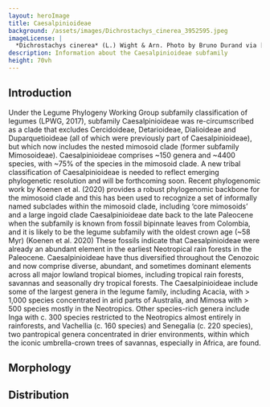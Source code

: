 ```yaml
---
layout: heroImage
title: Caesalpinioideae
background: /assets/images/Dichrostachys_cinerea_3952595.jpeg
imageLicense: |
  *Dichrostachys cinerea* (L.) Wight & Arn. Photo by Bruno Durand via [iNaturalist](https://www.gbif.org/occurrence/1898844739)
description: Information about the Caesalpinioideae subfamily
height: 70vh
---
```


## Introduction
Under the Legume Phylogeny Working Group subfamily classification of legumes (LPWG, 2017), subfamily Caesalpinioideae was re-circumscribed as a clade that excludes Cercidoideae, Detarioideae, Dialioideae and Duparquetioideae (all of which were previously part of Caesalpinioideae), but which now includes the nested mimosoid clade (former subfamily Mimosoideae). Caesalpinioideae comprises ~150 genera and ~4400 species, with ~75% of the species in the mimosoid clade.
A new tribal classification of Caesalpinioideae is needed to reflect emerging phylogenetic resolution and will be forthcoming soon. Recent phylogenomic work by Koenen et al. (2020) provides a robust phylogenomic backbone for the mimosoid clade and this has been used to recognize a set of informally named subclades within the mimosoid clade, including ‘core mimosoids’ and a large ingoid clade
Caesalpinioideae date back to the late Paleocene when the subfamily is known from fossil bipinnate leaves from Colombia, and it is likely to be the legume subfamily with the oldest crown age (~58 Myr) (Koenen et al. 2020) These fossils indicate that Caesalpinioideae were already an abundant element in the earliest Neotropical rain forests in the Paleocene. Caesalpinioideae have thus diversified throughout the Cenozoic and now comprise diverse, abundant, and sometimes dominant elements across all major lowland tropical biomes, including tropical rain forests, savannas and seasonally dry tropical forests.
The Caesalpinioideae include some of the largest genera in the legume family, including Acacia, with > 1,000 species concentrated in arid parts of Australia, and Mimosa with > 500 species mostly in the Neotropics. Other species-rich genera include Inga with c. 300 species restricted to the Neotropics almost entirely in rainforests, and Vachellia (c. 160 species) and Senegalia (c. 220 species), two pantropical genera concentrated in drier environments, within which the iconic umbrella-crown trees of savannas, especially in Africa, are found.

## Morphology

## Distribution
